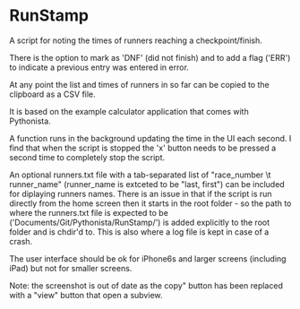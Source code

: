 # RunStamp

A script for noting the times of runners reaching a checkpoint/finish.

There is the option to mark as 'DNF' (did not finish) and to add a flag ('ERR') to indicate a previous entry was entered in error.

At any point the list and times of runners in so far can be copied to the clipboard as a CSV file.

It is based on the example calculator application that comes with Pythonista.

A function runs in the background updating the time in the UI each second. I find that when the script is stopped the 'x' button needs to be pressed a second time to completely stop the script.

An optional runners.txt file with a tab-separated list of "race_number \t runner_name" (runner_name is extceted to be "last, first") can be included for diplaying runners names.
There is an issue in that if the script is run directly from the home screen then it starts in the root folder - so the path to where the runners.txt file is expected to be ('Documents/Git/Pythonista/RunStamp/') is added explicitly to the root folder and is chdir'd to. This is also where a log file is kept in case of a crash.

The user interface should be ok for iPhone6s and larger screens (including iPad) but not for smaller screens.

Note: the screenshot is out of date as the copy" button has been replaced with a "view" button that open a subview.
